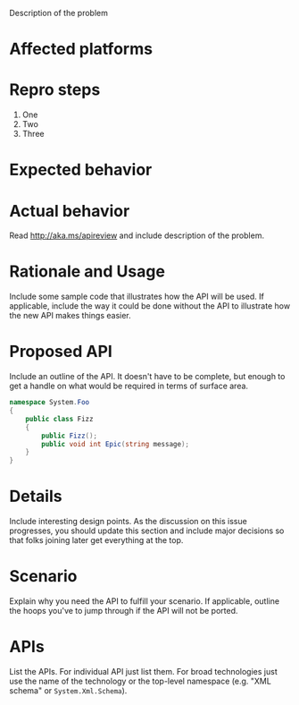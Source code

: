 <!--
This template includes boilerplate for different kinds of issues. Select the
one that is most suitable and delete the others.
-->

<!-- ===============
     Template 1: Bug
     =============== -->

Description of the problem

# Affected platforms

# Repro steps

1. One
2. Two
3. Three

# Expected behavior

# Actual behavior

<!-- =============================
     Template 2: Suggest a new API
     ============================= -->

Read http://aka.ms/apireview and include description of the problem.

# Rationale and Usage

Include some sample code that illustrates how the API will be used. If
applicable, include the way it could be done without the API to illustrate
how the new API makes things easier.

# Proposed API

Include an outline of the API. It doesn't have to be complete, but enough to
get a handle on what would be required in terms of surface area.

```C#
namespace System.Foo
{
    public class Fizz
    {
        public Fizz();
        public void int Epic(string message);
    }
}
```

# Details

Include interesting design points. As the discussion on this issue progresses,
you should update this section and include major decisions so that folks joining
later get everything at the top.

<!-- ================================================
     Template 3: Request an existing API to be ported
     ================================================ -->

# Scenario

Explain why you need the API to fulfill your scenario. If applicable, outline
the hoops you've to jump through if the API will not be ported.

# APIs

List the APIs. For individual API just list them. For broad technologies just
use the name of the technology or the top-level namespace (e.g. "XML schema" or
`System.Xml.Schema`).